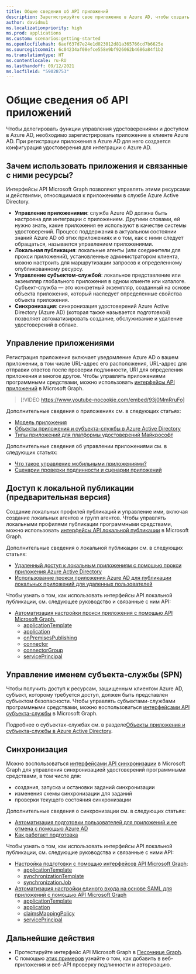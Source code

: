 ```yaml
---
title: Общие сведения об API приложений
description: Зарегистрируйте свое приложение в Azure AD, чтобы создать для него конфигурацию удостоверения для интеграции с Azure AD.
author: davidmu1
ms.localizationpriority: high
ms.prod: applications
ms.custom: scenarios:getting-started
ms.openlocfilehash: 6aef637d7e24e1d023012d81a365766cd7b6625e
ms.sourcegitcommit: 6c04234af08efce558e9bf926062b4686a84f1b2
ms.translationtype: HT
ms.contentlocale: ru-RU
ms.lasthandoff: 09/12/2021
ms.locfileid: "59028753"
---
```

# <a name="applications-api-overview"></a>Общие сведения об API приложений

Чтобы делегировать функции управления удостоверениями и доступом в Azure AD, необходимо зарегистрировать приложение в клиенте Azure AD. При регистрации приложения в Azure AD для него создается конфигурация удостоверения для интеграции с Azure AD.

## <a name="why-use-applications-and-associated-resources"></a>Зачем использовать приложения и связанные с ними ресурсы?

Интерфейсы API Microsoft Graph позволяют управлять этими ресурсами и действиями, относящимися к приложениям в службе Azure Active Directory.
- **Управление приложениями**: служба Azure AD должна быть настроена для интеграции с приложением. Другими словами, ей нужно знать, какие приложения ее используют в качестве системы удостоверений. Процесс поддержания в актуальном состоянии знаний Azure AD об этих приложениях и о том, как с ними следует обращаться, называется управлением приложениями.
- **Локальная публикация**: локальные агенты (или соединители для прокси приложений), установленные администратором клиента, можно настроить для маршрутизации запросов к определенному опубликованному ресурсу.
- **Управление субъектом-службой**: локальное представление или экземпляр глобального приложения в одном клиенте или каталоге. Субъект-служба — это конкретный экземпляр, созданный на основе объекта приложения, который наследует определенные свойства объекта приложения.
- **Синхронизация**: синхронизация удостоверений Azure Active Directory (Azure AD) (которая также называется *подготовкой*) позволяет автоматизировать создание, обслуживание и удаление удостоверений в облаке.

## <a name="application-management"></a>Управление приложениями

Регистрация приложения включает уведомление Azure AD о вашем приложении, в том числе URL-адрес его расположения, URL-адрес для отправки ответов после проверки подлинности, URI для определения приложения и многое другое. Чтобы управлять приложениями программными средствами, можно использовать [интерфейсы API приложений](/graph/api/resources/application?view=graph-rest-1.0) в Microsoft Graph.

> [!VIDEO https://www.youtube-nocookie.com/embed/93j0MmRruFo]

Дополнительные сведения о приложениях см. в следующих статьях:
- [Модель приложения](/azure/active-directory/develop/application-model)
- [Объекты приложения и субъекта-службы в Azure Active Directory](/azure/active-directory/develop/app-objects-and-service-principals)
- [Типы приложений для платформы удостоверений Майкрософт](/azure/active-directory/develop/v2-app-types)

Дополнительные сведения об управлении приложениями см. в следующих статьях:
- [Что такое управление мобильными приложениями?](/azure/active-directory/manage-apps/what-is-application-management)
- [Сценарии проверки подлинности и сценарии приложений](/azure/active-directory/develop/authentication-flows-app-scenarios)

## <a name="on-premises-publishing-preview"></a>Доступ к локальной публикации (предварительная версия)

Создание локальных профилей публикаций и управление ими, включая создание локальных агентов и групп агентов. Чтобы управлять локальными профилями публикации программными средствами, можно использовать [интерфейсы API локальной публикации](/graph/api/resources/onpremisespublishingprofile-root) в Microsoft Graph.

Дополнительные сведения о локальной публикации см. в следующих статьях:
- [Удаленный доступ к локальным приложениям с помощью прокси приложения Azure Active Directory](/azure/active-directory/manage-apps/application-proxy)
- [Использование прокси приложения Azure AD для публикации локальных приложений для удаленных пользователей](/azure/active-directory/manage-apps/what-is-application-proxy)

Чтобы узнать о том, как использовать интерфейсы API локальной публикации, см. следующее руководство и связанные с ним API:
- [Автоматизация настройки прокси приложения с помощью API Microsoft Graph.](./application-proxy-configure-api.md)
    - [applicationTemplate](/graph/api/resources/applicationtemplate?view=graph-rest-1.0)
    - [application](/graph/api/resources/application?view=graph-rest-1.0)
    - [onPremisesPublishing](/graph/api/resources/onpremisespublishingprofile-root)
    - [connector](/graph/api/resources/connector)
    - [connectorGroup](/graph/api/resources/connectorgroup)
    - [servicePrincipal](/graph/api/resources/serviceprincipal?view=graph-rest-1.0)

## <a name="service-principal-management"></a>Управление именем субъекта-службы (SPN)

Чтобы получить доступ к ресурсам, защищенным клиентом Azure AD, субъект, которому требуется доступ, должен быть представлен субъектом безопасности. Чтобы управлять субъектами-службами программными средствами, можно воспользоваться [интерфейсами API субъекта-службы](/graph/api/resources/serviceprincipal?view=graph-rest-1.0) в Microsoft Graph.

Подробнее о субъектах-службах см. в разделе[Объекты приложения и субъекта-службы в Azure Active Directory](/azure/active-directory/develop/app-objects-and-service-principals).

## <a name="synchronization"></a>Синхронизация

Можно воспользоваться [интерфейсами API синхронизации](/graph/api/resources/synchronization-overview) в Microsoft Graph для управления синхронизацией удостоверений программными средствами, в том числе для:
- создания, запуска и остановки заданий синхронизации
- изменения схемы синхронизации для заданий
- проверки текущего состояния синхронизации

Дополнительные сведения о синхронизации см. в следующих статьях:
- [Автоматизация подготовки пользователей для приложений и ее отмена с помощью Azure AD](/azure/active-directory/app-provisioning/user-provisioning)
- [Как работает подготовка](/azure/active-directory/app-provisioning/how-provisioning-works)

Чтобы узнать о том, как использовать интерфейсы API локальной публикации, см. следующие руководства и связанные с ними API:
- [Настройка подготовки с помощью интерфейсов API Microsoft Graph](/azure/active-directory/app-provisioning/application-provisioning-configure-api):
    - [applicationTemplate](/graph/api/resources/applicationtemplate?view=graph-rest-1.0)
    - [synchronizationTemplate](/graph/api/resources/synchronization-synchronizationtemplate)
    - [synchronizationJob](/graph/api/resources/synchronization-synchronizationjob)
- [Автоматизация настройки единого входа на основе SAML для приложений с помощью API Microsoft Graph](/azure/active-directory/manage-apps/application-saml-sso-configure-api)
    - [applicationTemplate](/graph/api/resources/applicationtemplate?view=graph-rest-1.0)
    - [application](/graph/api/resources/application?view=graph-rest-1.0)
    - [claimsMappingPolicy](/graph/api/resources/claimsmappingpolicy)
    - [servicePrincipal](/graph/api/resources/serviceprincipal?view=graph-rest-1.0)

## <a name="next-steps"></a>Дальнейшие действия
- Протестируйте интерфейс API Microsoft Graph в [Песочнице Graph](https://developer.microsoft.com/graph/graph-explorer).
- С помощью [этих примеров](/azure/active-directory/develop/sample-v2-code) узнайте о том, как добавить в веб-приложения и веб-API проверку подлинности и авторизацию.
